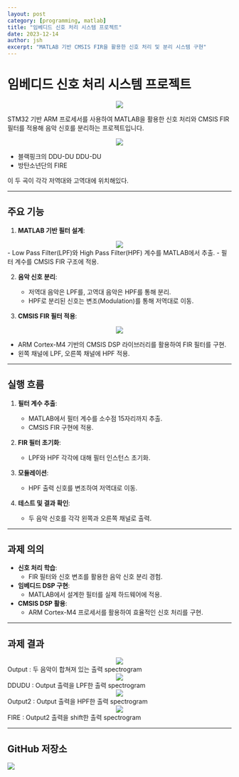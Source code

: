 ```yaml
---
layout: post
category: [programming, matlab]
title: "임베디드 신호 처리 시스템 프로젝트"
date: 2023-12-14
author: jsh
excerpt: "MATLAB 기반 CMSIS FIR을 활용한 신호 처리 및 분리 시스템 구현"
---
```


# 임베디드 신호 처리 시스템 프로젝트

<div style="text-align: center;">
<a href="/assets/img/posts/signal_main.png" data-lity>
  <img src="/assets/img/posts/signal_main.png" style="width: auto; max-height: 500px;" />
</a>
</div>

STM32 기반 ARM 프로세서를 사용하여 MATLAB을 활용한 신호 처리와 CMSIS FIR 필터를 적용해 음악 신호를 분리하는 프로젝트입니다.

<div style="text-align: center;">
<a href="/assets/img/posts/signal2.png" data-lity>
  <img src="/assets/img/posts/signal2.png" style="width: auto; max-height: 500px;" />
</a>
</div>

- 블랙핑크의 DDU-DU DDU-DU
- 방탄소년단의 FIRE

이 두 곡이 각각 저역대와 고역대에 위치해있다.

---

## 주요 기능

1. **MATLAB 기반 필터 설계**:
<div style="text-align: center;">
<a href="/assets/img/posts/signal1.jpg" data-lity>
  <img src="/assets/img/posts/signal1.jpg" style="width: auto; max-height: 500px;" />
</a>
</div>
   - Low Pass Filter(LPF)와 High Pass Filter(HPF) 계수를 MATLAB에서 추출.
   - 필터 계수를 CMSIS FIR 구조에 적용.

2. **음악 신호 분리**:
   - 저역대 음악은 LPF를, 고역대 음악은 HPF를 통해 분리.
   - HPF로 분리된 신호는 변조(Modulation)를 통해 저역대로 이동.

3. **CMSIS FIR 필터 적용**:

<div style="text-align: center;">
<a href="/assets/img/posts/signal1.png" data-lity>
  <img src="/assets/img/posts/signal1.png" style="width: auto; max-height: 500px;" />
</a>
</div>

   - ARM Cortex-M4 기반의 CMSIS DSP 라이브러리를 활용하여 FIR 필터를 구현.
   - 왼쪽 채널에 LPF, 오른쪽 채널에 HPF 적용.

---

## 실행 흐름

1. **필터 계수 추출**:
   - MATLAB에서 필터 계수를 소수점 15자리까지 추출.
   - CMSIS FIR 구현에 적용.

2. **FIR 필터 초기화**:
   - LPF와 HPF 각각에 대해 필터 인스턴스 초기화.

3. **모듈레이션**:
   - HPF 출력 신호를 변조하여 저역대로 이동.

4. **테스트 및 결과 확인**:
   - 두 음악 신호를 각각 왼쪽과 오른쪽 채널로 출력.

---

## 과제 의의

- **신호 처리 학습**:
  - FIR 필터와 신호 변조를 활용한 음악 신호 분리 경험.
- **임베디드 DSP 구현**:
  - MATLAB에서 설계한 필터를 실제 하드웨어에 적용.
- **CMSIS DSP 활용**:
  - ARM Cortex-M4 프로세서를 활용하여 효율적인 신호 처리를 구현.

---

## 과제 결과
<div style="text-align: center;">
<a href="/assets/img/posts/signal2.jpg" data-lity>
  <img src="/assets/img/posts/signal2.jpg" style="width: auto; max-height: 500px;" />
</a>
</div>
Output : 두 음악이 합쳐져 있는 출력 spectrogram


<div style="text-align: center;">
<a href="/assets/img/posts/signal3.jpg" data-lity>
  <img src="/assets/img/posts/signal3.jpg" style="width: auto; max-height: 500px;" />
</a>
</div>
DDUDU : Output 출력을 LPF한 출력 spectrogram

<div style="text-align: center;">
<a href="/assets/img/posts/signal4.jpg" data-lity>
  <img src="/assets/img/posts/signal4.jpg" style="width: auto; max-height: 500px;" />
</a>
</div>
Output2 : Output 출력을 HPF한 출력 spectrogram

<div style="text-align: center;">
<a href="/assets/img/posts/signal5.jpg" data-lity>
  <img src="/assets/img/posts/signal5.jpg" style="width: auto; max-height: 500px;" />
</a>
</div>
FIRE : Output2 출력을 shift한 출력 spectrogram

---

## GitHub 저장소

<div class='sx-button'>
  <a href='https://github.com/radon99/radon99.github.io/tree/main/projects/SignalProcessing' target="_blank">
    <img src='/assets/img/icons/github.png' style="width: auto; max-height: 50px;" />
  </a>
</div>



